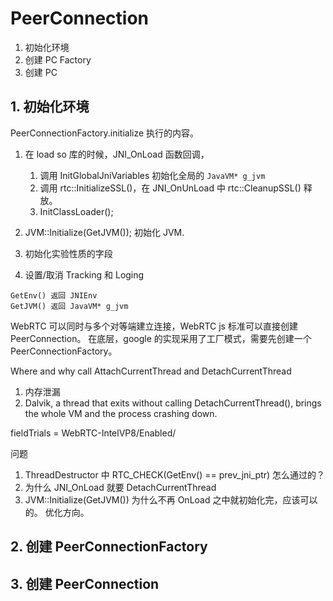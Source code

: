 # PeerConnection

1. 初始化环境
2. 创建 PC Factory
3. 创建 PC

## 1. 初始化环境

PeerConnectionFactory.initialize
执行的内容。

1. 在 load so 库的时候，JNI_OnLoad 函数回调，
    1. 调用 InitGlobalJniVariables 初始化全局的 `JavaVM* g_jvm`
    2. 调用 rtc::InitializeSSL()，在 JNI_OnUnLoad 中 rtc::CleanupSSL() 释放。
    3. InitClassLoader();
2. JVM::Initialize(GetJVM()); 初始化 JVM.

3. 初始化实验性质的字段

4. 设置/取消 Tracking 和 Loging
```
GetEnv() 返回 JNIEnv
GetJVM() 返回 JavaVM* g_jvm

```

WebRTC 可以同时与多个对等端建立连接，WebRTC js 标准可以直接创建 PeerConnection。 在底层，google 的实现采用了工厂模式，需要先创建一个 PeerConnectionFactory。

Where and why call AttachCurrentThread and DetachCurrentThread [](https://stackoverflow.com/questions/26534304/android-jni-call-attachcurrentthread-without-detachcurrentthread/26534926)

1. 内存泄漏
2. Dalvik, a thread that exits without calling DetachCurrentThread(), brings the whole VM and the process crashing down.


fieldTrials = WebRTC-IntelVP8/Enabled/

问题

1. ThreadDestructor 中 RTC_CHECK(GetEnv() == prev_jni_ptr) 怎么通过的？
2. 为什么 JNI_OnLoad 就要 DetachCurrentThread
3. JVM::Initialize(GetJVM()) 为什么不再 OnLoad 之中就初始化完，应该可以的。 优化方向。


## 2. 创建 PeerConnectionFactory

## 3. 创建 PeerConnection